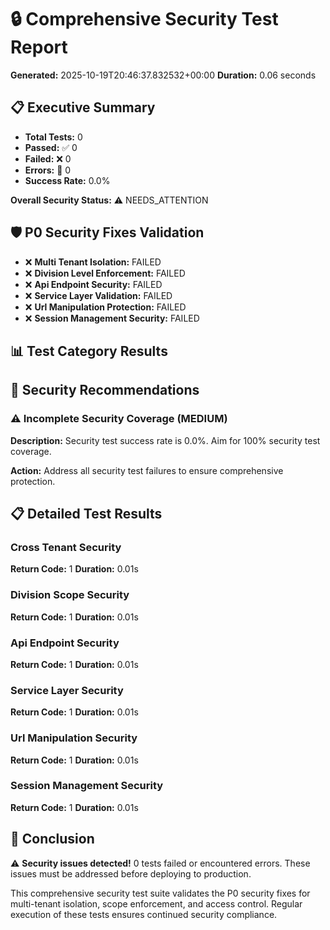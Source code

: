 # 🔒 Comprehensive Security Test Report

**Generated:** 2025-10-19T20:46:37.832532+00:00
**Duration:** 0.06 seconds

## 📋 Executive Summary

- **Total Tests:** 0
- **Passed:** ✅ 0
- **Failed:** ❌ 0
- **Errors:** 🚨 0
- **Success Rate:** 0.0%

**Overall Security Status:** ⚠️ NEEDS_ATTENTION

## 🛡️ P0 Security Fixes Validation

- ❌ **Multi Tenant Isolation:** FAILED
- ❌ **Division Level Enforcement:** FAILED
- ❌ **Api Endpoint Security:** FAILED
- ❌ **Service Layer Validation:** FAILED
- ❌ **Url Manipulation Protection:** FAILED
- ❌ **Session Management Security:** FAILED

## 📊 Test Category Results

## 🎯 Security Recommendations

### ⚠️ Incomplete Security Coverage (MEDIUM)

**Description:** Security test success rate is 0.0%. Aim for 100% security test coverage.

**Action:** Address all security test failures to ensure comprehensive protection.

## 📋 Detailed Test Results

### Cross Tenant Security

**Return Code:** 1
**Duration:** 0.01s

### Division Scope Security

**Return Code:** 1
**Duration:** 0.01s

### Api Endpoint Security

**Return Code:** 1
**Duration:** 0.01s

### Service Layer Security

**Return Code:** 1
**Duration:** 0.01s

### Url Manipulation Security

**Return Code:** 1
**Duration:** 0.01s

### Session Management Security

**Return Code:** 1
**Duration:** 0.01s

## 🏁 Conclusion

⚠️ **Security issues detected!** 0 tests failed or encountered errors. These issues must be addressed before deploying to production.

This comprehensive security test suite validates the P0 security fixes for multi-tenant isolation, scope enforcement, and access control. Regular execution of these tests ensures continued security compliance.
